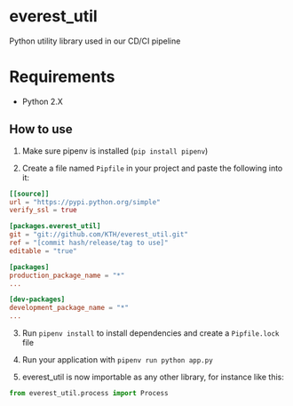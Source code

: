 # everest_util
Python utility library used in our CD/CI pipeline

# Requirements
* Python 2.X

## How to use
1. Make sure pipenv is installed (`pip install pipenv`)

2. Create a file named `Pipfile` in your project and paste the following into it:
```toml
[[source]]
url = "https://pypi.python.org/simple"
verify_ssl = true

[packages.everest_util]
git = "git://github.com/KTH/everest_util.git"
ref = "[commit hash/release/tag to use]"
editable = "true"

[packages]
production_package_name = "*"
...

[dev-packages]
development_package_name = "*"
...
```
3. Run `pipenv install` to install dependencies and create a `Pipfile.lock` file

4. Run your application with `pipenv run python app.py` 

5. everest_util is now importable as any other library, for instance like this:
```python
from everest_util.process import Process
```
